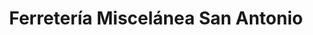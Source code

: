 ---
title: "Ferretería Miscelánea San Antonio"
url: /zacatecoluca/ferreteria-miscelanea-san-antonio/
shop: Eisenwaren
---